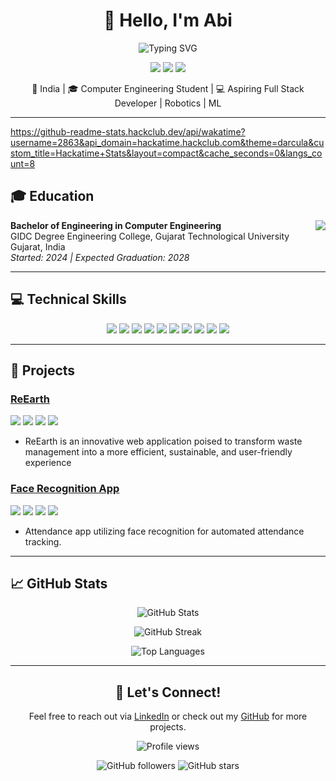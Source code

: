<h1 align="center">👋 Hello, I'm Abi </h1>

<p align="center">
  <img src="https://readme-typing-svg.herokuapp.com?font=Fira+Code&pause=1000&color=2E9FFF&center=true&vCenter=true&width=435&lines=Computer+Engineering+Student;Aspiring+Full+Stack+Developer;Always+Learning+New+Things" alt="Typing SVG" />
</p>

<p align="center">
  <a href="https://linkedin.com/in/l-lawlietbagsum"><img src="https://img.shields.io/badge/-LinkedIn-0077B5?style=for-the-badge&logo=Linkedin&logoColor=white"/></a>
  <a href="https://github.com/LarytheLord"><img src="https://img.shields.io/badge/-GitHub-181717?style=for-the-badge&logo=GitHub&logoColor=white"/></a>
  <a href="mailto:llawlietbagsum@email.com"><img src="https://img.shields.io/badge/-Email-D14836?style=for-the-badge&logo=Gmail&logoColor=white"/></a>
</p>

<p align="center">📍 India | 🎓 Computer Engineering Student | 💻 Aspiring Full Stack Developer | Robotics | ML</p>

---
https://github-readme-stats.hackclub.dev/api/wakatime?username=2863&api_domain=hackatime.hackclub.com&theme=darcula&custom_title=Hackatime+Stats&layout=compact&cache_seconds=0&langs_count=8
## 🎓 Education

<img align="right" src="https://img.shields.io/badge/GPA-X.XX%2F4.00-brightgreen?style=for-the-badge" />

**Bachelor of Engineering in Computer Engineering**  
GIDC Degree Engineering College, Gujarat Technological University  
Gujarat, India  
*Started: 2024 | Expected Graduation: 2028*

---

## 💻 Technical Skills

<p align="center">
  <img src="https://img.shields.io/badge/Python-3776AB?style=for-the-badge&logo=python&logoColor=white" />
  <img src="https://img.shields.io/badge/Flutter-02569B?style=for-the-badge&logo=flutter&logoColor=white" />
  <img src="https://img.shields.io/badge/JavaScript-F7DF1E?style=for-the-badge&logo=javascript&logoColor=black" />
  <img src="https://img.shields.io/badge/HTML5-E34F26?style=for-the-badge&logo=html5&logoColor=white" />
  <img src="https://img.shields.io/badge/CSS3-1572B6?style=for-the-badge&logo=css3&logoColor=white" />
  <img src="https://img.shields.io/badge/React-20232A?style=for-the-badge&logo=react&logoColor=61DAFB" />
  <img src="https://img.shields.io/badge/Node.js-43853D?style=for-the-badge&logo=node.js&logoColor=white" />
  <img src="https://img.shields.io/badge/Supabase-181818?style=for-the-badge&logo=supabase&logoColor=white" />
  <img src="https://img.shields.io/badge/Firebase-FFCA28?style=for-the-badge&logo=firebase&logoColor=black" />
  <img src="https://img.shields.io/badge/Git-F05032?style=for-the-badge&logo=git&logoColor=white" />
</p>

---

## 🚀 Projects

### [ReEarth](https://github.com/LarytheLord/Uprecycle-Market)
<p>
  <img src="https://img.shields.io/badge/Node.js-43853D?style=for-the-badge&logo=node.js&logoColor=white" />
  <img src="https://img.shields.io/badge/React-20232A?style=for-the-badge&logo=react&logoColor=61DAFB" />
  <img src="https://img.shields.io/badge/Three.js-000000?style=for-the-badge&logo=three.js&logoColor=white" />
  <img src="https://img.shields.io/badge/Firebase-FFCA28?style=for-the-badge&logo=firebase&logoColor=black" />
</p>

- ReEarth is an innovative web application poised to transform waste management into a more efficient, sustainable, and user-friendly experience

### [Face Recognition App](https://github.com/ayushrai1235/Face-Attendence)
<p>
  <img src="https://img.shields.io/badge/Flutter-02569B?style=for-the-badge&logo=flutter&logoColor=white" />
  <img src="https://img.shields.io/badge/Firebase-FFCA28?style=for-the-badge&logo=firebase&logoColor=black" />
  <img src="https://img.shields.io/badge/Python-3776AB?style=for-the-badge&logo=python&logoColor=white" />
  <img src="https://img.shields.io/badge/OpenCV-5C3EE8?style=for-the-badge&logo=opencv&logoColor=white" />
</p>

- Attendance app utilizing face recognition for automated attendance tracking.

---

## 📈 GitHub Stats

<p align="center">
  <img src="https://github-readme-stats.vercel.app/api?username=LarytheLord&show_icons=true&theme=radical" alt="GitHub Stats" />
</p>

<p align="center">
  <img src="https://github-readme-streak-stats.herokuapp.com/?user=LarytheLord&theme=radical" alt="GitHub Streak" />
</p>

<p align="center">
  <img src="https://github-readme-stats.vercel.app/api/top-langs/?username=LarytheLord&layout=compact&theme=radical" alt="Top Languages" />
</p>

---

<h2 align="center">🔗 Let's Connect!</h2>

<p align="center">
  Feel free to reach out via <a href="https://linkedin.com/in/l-lawlietbagsum">LinkedIn</a> or check out my <a href="https://github.com/LarytheLord">GitHub</a> for more projects.
</p>

<p align="center">
  <img src="https://komarev.com/ghpvc/?username=LarytheLord&color=blueviolet&style=flat-square&label=Profile+Views" alt="Profile views" />
</p>

<p align="center">
  <img src="https://img.shields.io/github/followers/LarytheLord?label=Follow&style=social" alt="GitHub followers" />
  <img src="https://img.shields.io/github/stars/LarytheLord?label=Stars&style=social" alt="GitHub stars" />
</p>

<!---
LarytheLord/LarytheLord is a ✨ special ✨ repository because its `README.md` (this file) appears on your GitHub profile.
You can click the Preview link to take a look at your changes.
--->
